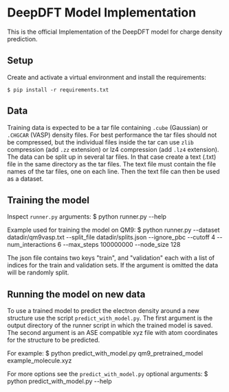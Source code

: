# DeepDFT Model Implementation

This is the official Implementation of the DeepDFT model for charge density prediction.

## Setup

Create and activate a virtual environment and install the requirements:

	$ pip install -r requirements.txt

## Data

Training data is expected to be a tar file containing `.cube` (Gaussian) or `.CHGCAR` (VASP) density files.
For best performance the tar files should not be compressed, but the individual files inside the tar
can use `zlib` compression (add `.zz` extension) or lz4 compression (add `.lz4` extension).
The data can be split up in several tar files. In that case create a text (.txt) file
in the same directory as the tar files. The text file must contain the file names of the tar files, one on each line.
Then the text file can then be used as a dataset.

## Training the model

Inspect `runner.py` arguments:
	$ python runner.py --help

Example used for training the model on QM9:
	$ python runner.py --dataset datadir/qm9vasp.txt --split_file datadir/splits.json --ignore_pbc --cutoff 4 --num_interactions 6 --max_steps 100000000 --node_size 128

The json file contains two keys "train", and "validation" each with a list of indices for the train and validation sets. If the argument is omitted the data will be randomly split.

## Running the model on new data

To use a trained model to predict the electron density around a new structure use the script `predict_with_model.py`.
The first argument is the output directory of the runner script in which the trained model is saved.
The second argument is an ASE compatible xyz file with atom coordinates for the structure to be predicted.

For example:
	$ python predict_with_model.py qm9_pretrained_model example_molecule.xyz

For more options see the `predict_with_model.py` optional arguments:
	$ python predict_with_model.py --help

